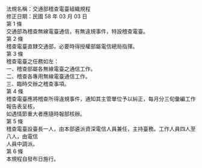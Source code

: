 法規名稱：交通部稽查電臺組織規程  
修正日期：民國 58 年 03 月 03 日  
第 1 條  
交通部為稽查無線電臺通信，有無違規事件，特設稽查電臺。  
第 2 條  
稽查電臺直隸交通部，必要時得授權部屬電信總局指揮。  
第 3 條  
稽查電臺之任務如左：  
一、稽查部屬各無線電臺之通信工作。  
二、稽查各專用無線電臺通信工作。  
三、臨時交辦之稽查事項。  
第 4 條  
稽查電臺應將稽查所得違規事件，通知其主管單位予以糾正，每月分三旬彙編工作報告表呈核，  
如遇情節重大者應隨時報部核辦。  
第 5 條  
稽查電臺設臺長一人，由本部遴派資深電信人員兼任，主持臺務。工作人員四人至八人，由電信  
人員中調派。  
第 6 條  
本規程自發布日施行。  


